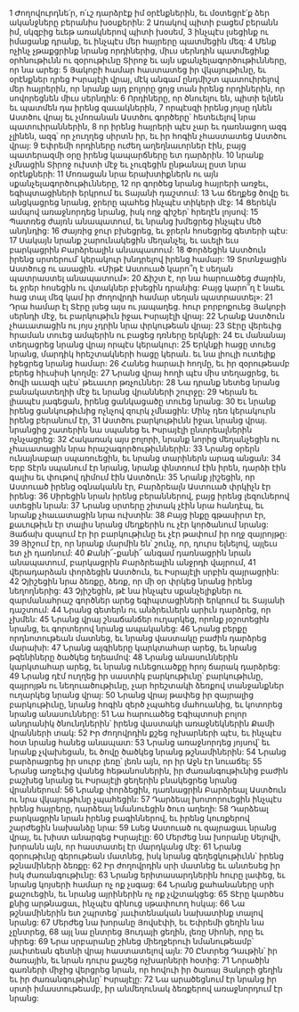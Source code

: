 1 Ժողովուրդնե՛ր, ո՛ւշ դարձրէք իմ օրէնքներին,
եւ մօտեցրէ՛ք ձեր ականջները բերանիս խօսքերին:
2 Առակով պիտի բացեմ բերանն իմ,
սկզբից եւեթ առակներով պիտի խօսեմ,
3 ինչպէս լսեցինք ու իմացանք դրանք,
եւ ինչպէս մեր հայրերը պատմեցին մեզ:
4 Մենք ոչինչ չթաքցրինք նրանց որդիներից,
միւս սերնդին պատմեցինք օրհնութիւնն ու զօրութիւնը Տիրոջ
եւ այն սքանչելագործութիւնները, որ նա արեց:
5 Յակոբի համար հաստատեց իր վկայութիւնը,
եւ օրէնքներ դրեց Իսրայէլի վրայ,
մէկ անգամ ընդմիշտ պատուիրելով մեր հայրերին,
որ նրանք այդ բոլորը ցոյց տան իրենց որդիներին,
որ սովորեցնեն միւս սերնդին:
6 Որդիները, որ ծնուելու են,
պիտի ելնեն եւ պատմեն դա իրենց զաւակներին,
7 որպէսզի իրենց յոյսը դնեն Աստծու վրայ
եւ չմոռանան Աստծու գործերը՝
հետեւելով նրա պատուիրաններին,
8 որ իրենց հայրերի պէս չար եւ դառնացող ազգ չլինեն,
ազգ՝ որ չուղղեց սիրտն իր,
եւ իր հոգին չհաստատեց Աստծու վրայ:
9 Եփրեմի որդիները ուժեղ աղեղնաւորներ էին,
բայց պատերազմի օրը իրենց կապարճները ետ դարձրին.
10 նրանք չմնացին Տիրոջ ուխտի մէջ
եւ չուզեցին ընթանալ ըստ նրա օրէնքների:
11 Մոռացան նրա երախտիքներն ու այն սքանչելագործութիւնները,
12 որ գործեց նրանց հայրերի առջեւ,
եգիպտացիների երկրում եւ Տայանի դաշտում:
13 Նա ճեղքեց ծովը եւ անցկացրեց նրանց,
ջրերը պահեց ինչպէս տիկերի մէջ:
14 Ցերեկն ամպով առաջնորդեց նրանց,
իսկ ողջ գիշեր՝ հրեղէն լոյսով:
15 Պատռեց ժայռն անապատում,
եւ նրանց խմեցրեց ինչպէս մեծ անդնդից:
16 Ժայռից ջուր բխեցրեց,
եւ ջրերն հոսեցրեց գետերի պէս:
17 Սակայն նրանք շարունակեցին մեղանչել,
եւ աւելի եւս բարկացրին Բարձրեալին անապատում:
18 Փորձեցին Աստծուն իրենց սրտերում՝
կերակուր խնդրելով իրենց համար:
19 Տրտնջացին Աստծուց ու ասացին.
«Միթէ Աստուած կարո՞ղ է սեղան պատրաստել անապատում»:
20 Ճիշտ է, որ նա հարուածեց ժայռին,
եւ ջրեր հոսեցին ու վտակներ բխեցին դրանից:
Բայց կարո՞ղ է նաեւ հաց տալ մեզ
կամ իր ժողովրդի համար սեղան պատրաստել»:
21 Դրա համար էլ Տէրը լսեց այս ու յապաղեց.
հուր բորբոքուեց Յակոբի սերնդի մէջ,
եւ բարկութիւն իջաւ Իսրայէլի վրայ:
22 Նրանք Աստծուն չհաւատացին
ու յոյս չդրին նրա փրկութեան վրայ:
23 Տէրը վերեւից հրաման տուեց ամպերին
ու բացեց դռները երկնքի:
24 Եւ մանանայ տեղացրեց նրանց վրայ որպէս կերակուր:
25 Երկնքի հացը տուեց նրանց,
մարդիկ հրեշտակների հացը կերան.
եւ նա լիուլի ուտելիք իջեցրեց նրանց համար:
26 Հանեց հարաւի հողմը,
եւ իր զօրութեամբ բերեց հիւսիսի կողմը:
27 Նրանց վրայ հողի պէս միս տեղացրեց,
եւ ծովի աւազի պէս՝ թեւաւոր թռչուններ:
28 Նա դրանք նետեց նրանց բանակատեղիի մէջ
եւ նրանց վրանների շուրջը:
29 Կերան եւ լիապէս յագեցան,
իրենց ցանկացածը տուեց նրանց:
30 Եւ նրանք իրենց ցանկութիւնից ոչնչով զուրկ չմնացին:
Մինչ դեռ կերակուրն իրենց բերանում էր,
31 Աստծու բարկութիւնն իջաւ նրանց վրայ.
նրանցից շատերին նա սպանեց
եւ Իսրայէլի ընտրեալներին ոչնչացրեց:
32 Հակառակ այս բոլորի, նրանք նորից մեղանչեցին
ու չհաւատացին նրա հրաշագործութիւններին:
33 Նրանց օրերն ունայնաբար սպառուեցին,
եւ նրանց տարիներն արագ անցան:
34 Երբ Տէրն սպանում էր նրանց,
նրանք փնտռում էին իրեն,
դարձի էին գալիս եւ փութով դիմում էին Աստծուն:
35 Նրանք յիշեցին, որ Աստուած իրենց օգնականն էր,
Բարձրեալն Աստուած փրկիչն էր իրենց:
36 Սիրեցին նրան իրենց բերաններով,
բայց իրենց լեզուներով ստեցին նրան:
37 Նրանց սրտերը շիտակ չէին նրա հանդէպ,
եւ նրանք չհաւատացին նրա ուխտին:
38 Բայց ինքը գթասիրտ էր,
քաւութիւն էր տալիս նրանց մեղքերին
ու չէր կործանում նրանց:
Յաճախ զսպում էր իր բարկութիւնը եւ չէր թափում իր ողջ զայրոյթը:
39 Յիշում էր, որ նրանք մարմին են՝ շունչ,
որ, դուրս ելնելով, այլեւս ետ չի դառնում:
40 Քանի՜-քանի՜ անգամ դառնացրին նրան անապատում,
բարկացրին Բարձրեալին անջրդի վայրում,
41 վերադարձան փորձեցին Աստծուն,
եւ Իսրայէլի սրբին զայրացրին:
42 Չյիշեցին նրա ձեռքը,
ձեռք, որ մի օր փրկեց նրանց իրենց նեղողներից:
43 Չյիշեցին, թէ նա ինչպէս սքանչելիքներ ու զարմանահրաշ գործներ արեց
եգիպտացիների երկրում եւ Տայանի դաշտում:
44 Նրանց գետերն ու անձրեւներն արիւն դարձրեց, որ չխմեն:
45 Նրանց վրայ շնաճանճեր ուղարկեց,
որոնք յօշոտեցին նրանց,
եւ գորտերով նրանց ապականեց:
46 Նրանց բերքը որդնոտութեան մատնեց,
եւ նրանց վաստակը բաժին դարձրեց մարախի:
47 Նրանց այգիները կարկտահար արեց,
եւ նրանց թզենիները ծածկեց եղեամով:
48 Նրանց անասուններին կարկտահար արեց,
եւ նրանց ունեցուածքը հրոյ ճարակ դարձրեց:
49 Նրանց դէմ ուղղեց իր սաստիկ բարկութիւնը՝
բարկութիւնը, զայրոյթն ու նեղուածութիւնը,
չար հրեշտակի ձեռքով տանջանքներ ուղարկեց նրանց վրայ:
50 Նրանց վրայ թափեց իր զայրալից բարկութիւնը,
նրանց հոգին զերծ չպահեց մահուանից,
եւ կոտորեց նրանց անասունները:
51 Նա հարուածեց Եգիպտոսի բոլոր անդրանիկ ծնունդներին՝
իրենց վաստակի առաջնեկներին Քամի վրանների տակ:
52 Իր ժողովրդին քշեց ոչխարների պէս,
եւ ինչպէս հօտ նրանց հանեց անապատ:
53 Նրանց առաջնորդեց յոյսով՝ եւ նրանք չվախեցան,
եւ ծովը ծածկեց նրանց թշնամիներին:
54 Նրանց բարձրացրեց իր սուրբ լեռը՝ լեռն այն,
որ իր Աջն էր նուաճել:
55 Նրանց առջեւից վանեց հեթանոսներին,
իր ժառանգութիւնից բաժին բաշխեց նրանց եւ Իսրայէլի ցեղերին բնակեցրեց նրանց վրաններում:
56 Նրանք փորձեցին, դառնացրին Բարձրեալ Աստծուն
ու նրա վկայութիւնը չպահեցին:
57 Դարձեալ խոտորուեցին ինչպէս իրենց հայրերը,
դարձեալ նմանուեցին ծուռ աղեղի:
58 Դարձեալ բարկացրին նրան իրենց բագիններով,
եւ իրենց կուռքերով շարժեցին նախանձը նրա:
59 Լսեց Աստուած ու զայրացաւ նրանց վրայ,
եւ խիստ անարգեց Իսրայէլը:
60 Մերժեց նա խորանը Սելովի,
խորանն այն, որ հաստատել էր մարդկանց մէջ:
61 Նրանց զօրութիւնը գերութեան մատնեց,
իսկ նրանց գեղեցկութիւնն՝ իրենց թշնամիների ձեռքը:
62 Իր ժողովրդին սրի մատնեց եւ անտեսեց իր իսկ ժառանգութիւնը:
63 Նրանց երիտասարդներին հուրը լափեց,
եւ նրանց կոյսերի համար ոչ ոք չսգաց:
64 Նրանց քահանաները սրի քաշուեցին,
եւ նրանց այրիներին ոչ ոք չվշտակցեց:
65 Տէրը կարծես քնից արթնացաւ,
ինչպէս գինուց սթափուող հսկայ:
66 Նա թշնամիներին ետ շպրտեց՝
յաւիտենական նախատինք տալով նրանց:
67 Մերժեց նա խորանը Յովսէփի,
եւ Եփրեմի ցեղին նա չընտրեց,
68 այլ նա ընտրեց Յուդայի ցեղին,
լեռը Սիոնի, որը եւ սիրեց:
69 Նրա սրբարանը շինեց միեղջերուի նմանութեամբ՝
յաւիտեան գետնի վրայ հաստատելով այն:
70 Ընտրեց Դաւթին՝ իր ծառային, եւ նրան դուրս քաշեց ոչխարների հօտից:
71 Նորածին գառների միջից վերցրեց նրան,
որ հովուի իր ծառայ Յակոբի ցեղին
եւ իր ժառանգութիւնը՝ Իսրայէլը:
72 Նա արածեցնում էր նրանց իր սրտի իմաստութեամբ,
իր անմեղունակ ձեռքերով առաջնորդում էր նրանց:

